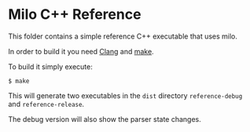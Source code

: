 # Milo C++ Reference

This folder contains a simple reference C++ executable that uses milo.

In order to build it you need [Clang] and [make].

To build it simply execute:

```shell
$ make
```

This will generate two executables in the `dist` directory `reference-debug` and `reference-release`.

The debug version will also show the parser state changes.

[Clang]: https://clang.llvm.org/
[make]: https://www.gnu.org/software/make/
